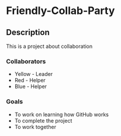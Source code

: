 # Friendly-Collab-Party
## Description
This is a project about collaboration
### Collaborators
* Yellow - Leader
* Red - Helper
* Blue - Helper
### Goals
* To work on learning how GitHub works
* To complete the project
* To work together
